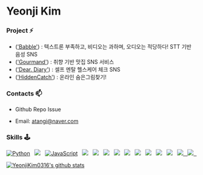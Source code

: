 # Yeonji Kim

### Project ⚡

* (['Babble'](https://github.com/Final-Project-Playdata/Babble-MVC)) : 텍스트론 부족하고, 비디오는 과하며, 오디오는 적당하다! STT 기반 음성 SNS
* (['Gourmand'](https://github.com/YeonjiKim0316/Gourmand_SpringBoot_Project)) : 취향 기반 맛집 SNS 서비스
* (['Dear. Diary'](https://github.com/YeonjiKim0316/Heart-and-Heart)) :  셀프 멘탈 헬스케어 체크 SNS 
* (['HiddenCatch'](https://github.com/YeonjiKim0316/Hidden-Catch-Project)) : 온라인 숨은그림찾기!

### Contacts 📫

* Github Repo Issue
* Email: atangi@naver.com

  <div align=center>

### Skills 🕹
<p align="left">
<a href="#">
<img alt="Python" src="https://img.shields.io/badge/python%20-%2314354C.svg?style=for-the-badge&logo=python&logoColor=white"/></a> &nbsp;
<a href="#">
<img src="https://img.shields.io/badge/-Java-F6F6F6?style=for-the-badge&logo=java&logoColor=003399" /></a> &nbsp;
<a href="#">
<img alt="JavaScript" src="https://img.shields.io/badge/HTML-239120?style=for-the-badge&logo=html5&logoColor=white"/></a> &nbsp;
<a href="#">
<img src="https://img.shields.io/badge/vue.js%20-%2335495e.svg?style=for-the-badge&logo=vue.js&logoColor=%234FC08D" /></a> &nbsp;
<a href="#">
<img src="https://img.shields.io/badge/CSS-239120?&style=for-the-badge&logo=css3&logoColor=white"/></a> &nbsp;
<a href="#">
<img src="https://img.shields.io/badge/HTML-239120?style=for-the-badge&logo=html5&logoColor=white"/></a> &nbsp;
<a href="#">
<img src="https://img.shields.io/badge/Bootstrap-563D7C?style=for-the-badge&logo=bootstrap&logoColor=white"/></a> &nbsp;
<a href="#">
<img src="https://img.shields.io/badge/-Spring-6DB33F?style=for-the-badge&logo=spring&logoColor=white" /></a> &nbsp;
<a href="#">
<img src="https://img.shields.io/badge/Node.js-43853D?style=for-the-badge&logo=node.js&logoColor=white" /></a> &nbsp;
<a href="#">
<img src="https://img.shields.io/badge/-ElasticSearch-005571?style=for-the-badge&logo=elasticsearch&logoColor=white" /></a> &nbsp;
<a href="#">
<img src="https://img.shields.io/badge/MySQL-4479A1?style=for-the-badge&logo=MySQL&logoColor=white"/></a> &nbsp;
<a href="#">
<img src="https://img.shields.io/badge/-Oracle-F80000?style=for-the-badge&logo=oracle&logoColor=white" /></a> &nbsp;
<a href="#">
<img src="https://img.shields.io/badge/Flask-000000?style=for-the-badge&logo=flask&logoColor=white"> &nbsp;
<a href="#">
<img src="https://img.shields.io/badge/Postman-FF6C37?style=for-the-badge&logo=Postman&logoColor=white"> &nbsp;
<a href="#">
<br>

![YeonjiKim0316's github stats](https://github-readme-stats.vercel.app/api?username=YeonjiKim0316&show_icons=true)
